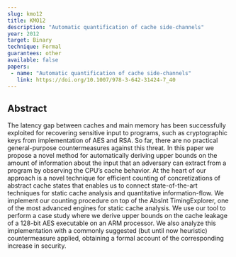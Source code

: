 ```yaml
---
slug: kmo12
title: KMO12
description: "Automatic quantification of cache side-channels"
year: 2012
target: Binary
technique: Formal
guarantees: other
available: false
papers:
 - name: "Automatic quantification of cache side-channels"
   link: https://doi.org/10.1007/978-3-642-31424-7_40
---
```


## Abstract

The latency gap between caches and main memory has been successfully exploited for recovering sensitive input to programs, such as cryptographic keys from implementation of AES and RSA. So far, there are no practical general-purpose countermeasures against this threat. In this paper we propose a novel method for automatically deriving upper bounds on the amount of information about the input that an adversary can extract from a program by observing the CPU’s cache behavior. At the heart of our approach is a novel technique for efficient counting of concretizations of abstract cache states that enables us to connect state-of-the-art techniques for static cache analysis and quantitative information-flow. We implement our counting procedure on top of the AbsInt TimingExplorer, one of the most advanced engines for static cache analysis. We use our tool to perform a case study where we derive upper bounds on the cache leakage of a 128-bit AES executable on an ARM processor. We also analyze this implementation with a commonly suggested (but until now heuristic) countermeasure applied, obtaining a formal account of the corresponding increase in security.